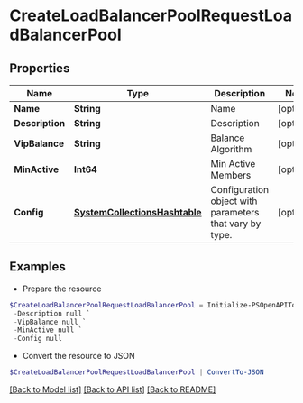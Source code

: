 # CreateLoadBalancerPoolRequestLoadBalancerPool
## Properties

Name | Type | Description | Notes
------------ | ------------- | ------------- | -------------
**Name** | **String** | Name | [optional] 
**Description** | **String** | Description | [optional] 
**VipBalance** | **String** | Balance Algorithm | [optional] 
**MinActive** | **Int64** | Min Active Members | [optional] 
**Config** | [**SystemCollectionsHashtable**](.md) | Configuration object with parameters that vary by type. | [optional] 

## Examples

- Prepare the resource
```powershell
$CreateLoadBalancerPoolRequestLoadBalancerPool = Initialize-PSOpenAPIToolsCreateLoadBalancerPoolRequestLoadBalancerPool  -Name null `
 -Description null `
 -VipBalance null `
 -MinActive null `
 -Config null
```

- Convert the resource to JSON
```powershell
$CreateLoadBalancerPoolRequestLoadBalancerPool | ConvertTo-JSON
```

[[Back to Model list]](../README.md#documentation-for-models) [[Back to API list]](../README.md#documentation-for-api-endpoints) [[Back to README]](../README.md)

